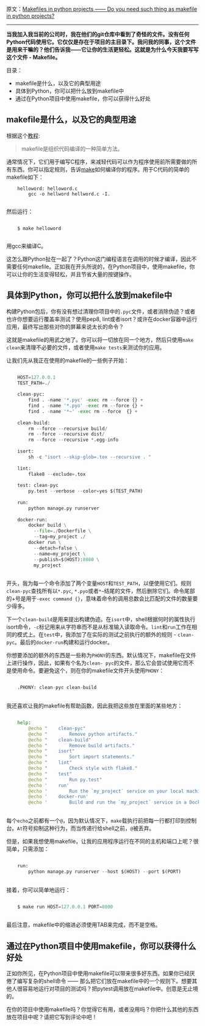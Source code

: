 原文：[Makefiles in python projects —— Do you need such thing as makefile in python projects?](http://krzysztofzuraw.com/blog/2016/makefiles-in-python-projects.html)

---

**当我加入我当前的公司时，我在他们的git仓库中看到了奇怪的文件。没有任何Python代码使用它。它仅仅是存在于项目的主目录下。我问我的同事，这个文件是用来干嘛的？他们告诉我——它让你的生活更轻松。这就是为什么今天我要写写这个文件 - Makefile。**

目录：

  * makefile是什么，以及它的典型用途
  * 具体到Python，你可以把什么放到makefile中
  * 通过在Python项目中使用makefile，你可以获得什么好处

## makefile是什么，以及它的典型用途

根据这个[教程](http://www.cs.colby.edu/maxwell/courses/tutorials/maketutor/):

> makefile是组织代码编译的一种简单方法。

通常情况下，它们用于编写C程序，来减轻代码可以作为程序使用前所需要做的所有东西。你可以指定规则，告诉[make](https://www.gnu.org/software/make/)如何编译你的程序。用于C代码的简单的makefile如下：

```shell
    helloword: helloword.c
        gcc -o hellword hellword.c -I.
    
```

然后运行：

```shell

    $ make helloword
    
```

用gcc来编译C。

这怎么跟Python扯在一起了？Python这门编程语言在调用的时候才编译，因此不需要任何makefile。正如我在开头所说的，在Python项目中，使用makefile，你可以让你的生活变得轻松，并且节省大量的按键操作。

## 具体到Python，你可以把什么放到makefile中

构建Python包后，你有没有想过清理你项目中的`.pyc`文件，或者消除伪迹？或者也许你想要运行覆盖率测试？使用pep8, lint或者isort？或许在docker容器中运行应用，最终写出那些对你的屏幕来说太长的命令？

这就是makefile的用武之地了。你可以将一切放在同一个地方，然后只使用`make clean`来清理不必要的文件，或者使用`make tests`来测试你的应用。

让我们先从我正在使用的makefile的一些例子开始：

```python

    HOST=127.0.0.1
    TEST_PATH=./
    
    clean-pyc:
        find . -name '*.pyc' -exec rm --force {} +
        find . -name '*.pyo' -exec rm --force {} +
        find . -name '*~' -exec rm --force  {} +
    
    clean-build:
        rm --force --recursive build/
        rm --force --recursive dist/
        rm --force --recursive *.egg-info
    
    isort:
        sh -c "isort --skip-glob=.tox --recursive . "
    
    lint:
        flake8 --exclude=.tox
    
    test: clean-pyc
        py.test --verbose --color=yes $(TEST_PATH)
    
    run:
        python manage.py runserver
    
    docker-run:
        docker build \
          --file=./Dockerfile \
          --tag=my_project ./
        docker run \
          --detach=false \
          --name=my_project \
          --publish=$(HOST):8080 \
          my_project
    
```

开头，我为每一个命令添加了两个变量`HOST`和`TEST_PATH`，以便使用它们。规则`clean-pyc`查找所有以`*.pyc`, `*.pyo`或者`*~`结尾的文件，然后删除它们。命令尾部的+号是用于`-exec
command {}`，意味着命令的调用总数会比匹配的文件的数量要少得多。

下一个`clean-build`是用来提出构建伪迹。在`isort`中，shell根据何时的属性执行isort命令，`-c`标记用来从字符串而不是从标准输入读取命令。`lint`和`run`工作在相同的模式上。在`test`中，我添加了在实际的测试之前执行的额外的规则 - `clean-pyc`。最后的`docker-run`构建和运行docker。

你想要添加的额外的东西是一些称为`PHONY`的东西。默认情况下，makefile在文件上进行操作，因此，如果有个名为`clean-
pyc`的文件，那么它会尝试使用它而不是使用命令。要避免这个，则在你的makefile文件开头使用`PHONY`：

```python

    .PHONY: clean-pyc clean-build
    
```

我还喜欢让我的makefile有帮助函数，因此我把这些放在里面的某些地方：

```python

    help:
        @echo "    clean-pyc"
        @echo "        Remove python artifacts."
        @echo "    clean-build"
        @echo "        Remove build artifacts."
        @echo "    isort"
        @echo "        Sort import statements."
        @echo "    lint"
        @echo "        Check style with flake8."
        @echo "    test"
        @echo "        Run py.test"
        @echo '    run'
        @echo '        Run the `my_project` service on your local machine.'
        @echo '    docker-run'
        @echo '        Build and run the `my_project` service in a Docker container.'
    
```

每个`echo`之前都有一个`@`，因为默认情况下，`make`载执行前把每一行都打印到控制台。`At`符号抑制这种行为，而当传递行给shell之前，`@`被丢弃。

但是，如果我想使用makefile，让我的应用程序运行在不同的主机和端口上呢？很简单，只需添加：

```python

    run:
        python manage.py runserver --host $(HOST) --port $(PORT)
    
```

接着，你可以简单地运行：

```python

    $ make run HOST=127.0.0.1 PORT=8000
    
```

最后注意，makefile中的缩进必须使用TAB来完成，而不是空格。

## 通过在Python项目中使用makefile，你可以获得什么好处

正如你所见，在Python项目中使用makefile可以带来很多好东西。如果你已经厌倦了编写复杂的shell命令 —— 那么把它们放在makefile中的一个规则下。想要其他人很容易地运行对项目的测试吗？把pytest调用放在makefile中。创意是无止境的。

在你的项目中使用makefile吗？你觉得它有用，或者没用吗？你把什么其他的东西放在项目中呢？请把它写到评论中吧！


